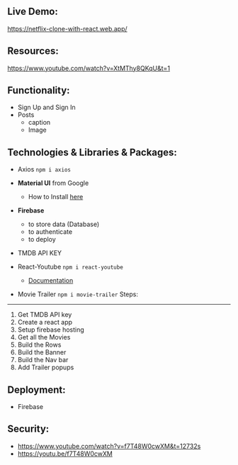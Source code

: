 ## Live Demo:

https://netflix-clone-with-react.web.app/

## Resources:

https://www.youtube.com/watch?v=XtMThy8QKqU&t=1

## Functionality:

- Sign Up and Sign In
- Posts
  - caption
  - Image

## Technologies & Libraries & Packages:

- Axios `npm i axios`
- **Material UI** from Google

  - How to Install [here](https://material-ui.com/getting-started/installation/)

- **Firebase**

  - to store data (Database)
  - to authenticate
  - to deploy

- TMDB API KEY

- React-Youtube `npm i react-youtube`
  - [Documentation](https://www.npmjs.com/package/react-youtube)
- Movie Trailer `npm i movie-trailer`
  Steps:

---

1. Get TMDB API key
2. Create a react app
3. Setup firebase hosting
4. Get all the Movies
5. Build the Rows
6. Build the Banner
7. Build the Nav bar
8. Add Trailer popups

## Deployment:

- Firebase

## Security:

- https://www.youtube.com/watch?v=f7T48W0cwXM&t=12732s
- https://youtu.be/f7T48W0cwXM
